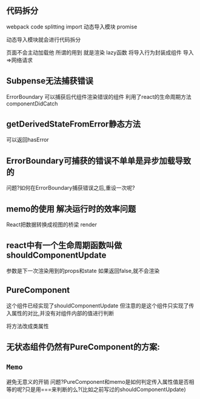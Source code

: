 ## 代码拆分 
webpack code splitting
import 动态导入模块  promise

动态导入模块就会进行代码拆分

页面不会主动加载他  所谓的用到 就是渲染
lazy函数 将导入行为封装成组件
导入=>网络请求

## Subpense无法捕获错误
ErrorBoundary 可以捕获后代组件渲染错误的组件
利用了react的生命周期方法
componentDidCatch

## getDerivedStateFromError静态方法
可以返回hasError

## ErrorBoundary可捕获的错误不单单是异步加载导致的

问题?如何在ErrorBoundary捕获错误之后,重设一次呢?


## memo的使用  解决运行时的效率问题
React把数据转换成视图的桥梁
render


## react中有一个生命周期函数叫做shouldComponentUpdate
参数是下一次渲染用到的props和state
如果返回false,就不会渲染

## PureComponent
这个组件已经实现了shouldComponentUpdate
但注意的是这个组件只实现了传入属性的对比,并没有对组件内部的值进行判断

将方法改成类属性

## 无状态组件仍然有PureComponent的方案:
## `Memo`
避免无意义的开销
问题?PureComponent和memo是如何判定传入属性值是否相等的呢?只是用===来判断的么?(比如之前写过的shouldComponentUpdate)